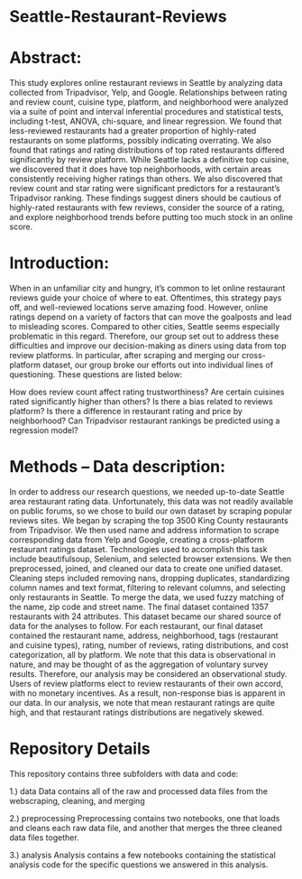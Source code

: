 # Seattle-Restaurant-Reviews

# Abstract:
This study explores online restaurant reviews in Seattle by analyzing data collected from Tripadvisor, Yelp, and Google. Relationships between rating and review count, cuisine type, platform, and neighborhood were analyzed via a suite of point and interval inferential procedures and statistical tests, including t-test, ANOVA, chi-square, and linear regression. We found that less-reviewed restaurants had a greater proportion of highly-rated restaurants on some platforms, possibly indicating overrating. We also found that ratings and rating distributions of top rated restaurants differed significantly by review platform. While Seattle lacks a definitive top cuisine, we discovered that it does have top neighborhoods, with certain areas consistently receiving higher ratings than others. We also discovered that review count and star rating were significant predictors for a restaurant’s Tripadvisor ranking. These findings suggest diners should be cautious of highly-rated restaurants with few reviews, consider the source of a rating, and explore neighborhood trends before putting too much stock in an online score.

# Introduction:
When in an unfamiliar city and hungry, it’s common to let online restaurant reviews guide your choice of where to eat. Oftentimes, this strategy pays off, and well-reviewed locations serve amazing food. However, online ratings depend on a variety of factors that can move the goalposts and lead to misleading scores. Compared to other cities, Seattle seems especially problematic in this regard. Therefore, our group set out to address these difficulties and improve our decision-making as diners using data from top review platforms.
In particular, after scraping and merging our cross-platform dataset, our group broke our efforts out into individual lines of questioning. These questions are listed below:

How does review count affect rating trustworthiness?
Are certain cuisines rated significantly higher than others? 
Is there a bias related to reviews platform? 
Is there a difference in restaurant rating and price by neighborhood?
Can Tripadvisor restaurant rankings be predicted using a regression model?

# Methods – Data description: 
In order to address our research questions, we needed up-to-date Seattle area restaurant rating data. Unfortunately, this data was not readily available on public forums, so we chose to build our own dataset by scraping popular reviews sites. We began by scraping the top 3500 King County restaurants from Tripadvisor. We then used name and address information to scrape corresponding data from Yelp and Google, creating a cross-platform restaurant ratings dataset. Technologies used to accomplish this task include beautifulsoup, Selenium, and selected browser extensions.
We then preprocessed, joined, and cleaned our data to create one unified dataset. Cleaning steps included removing nans, dropping duplicates, standardizing column names and text format, filtering to relevant columns, and selecting only restaurants in Seattle. To merge the data, we used fuzzy matching of the name, zip code and street name. The final dataset contained 1357 restaurants with 24 attributes. This dataset became our shared source of data for the analyses to follow. For each restaurant, our final dataset contained the restaurant name, address, neighborhood, tags (restaurant and cuisine types), rating, number of reviews, rating distributions, and cost categorization, all by platform.
We note that this data is observational in nature, and may be thought of as the aggregation of voluntary survey results. Therefore, our analysis may be considered an observational study. Users of review platforms elect to review restaurants of their own accord, with no monetary incentives. As a result, non-response bias is apparent in our data. In our analysis, we note that mean restaurant ratings are quite high, and that restaurant ratings distributions are negatively skewed.

# Repository Details
This repository contains three subfolders with data and code:

1.) data
    Data contains all of the raw and processed data files from the webscraping, cleaning, and merging

2.) preprocessing
    Preprocessing contains two notebooks, one that loads and cleans each raw data file, and another that merges the three cleaned data files together.

3.) analysis
    Analysis contains a few notebooks containing the statistical analysis code for the specific questions we answered in this analysis.
